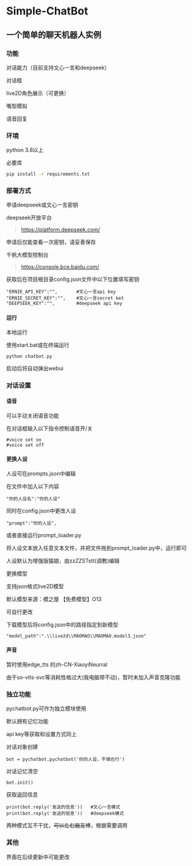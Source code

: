 # Simple-ChatBot
## 一个简单的聊天机器人实例
### 功能
对话能力（目前支持文心一言和deepseek）

对话框

live2D角色展示（可更换）

嘴型模拟

语音回复

### 环境
python 3.8以上

必要库
```bash
pip install -r requirements.txt
```
### 部署方式

申请deepseek或文心一言密钥

deepseek开放平台
> https://platform.deepseek.com/

申请后仅能查看一次密钥，请妥善保存



千帆大模型控制台
> https://console.bce.baidu.com/

获取后在项目根目录config.json文件中以下位置填写密钥


```
"ERNIE_API_KEY":"",       #文心一言api key
"ERNIE_SECRET_KEY":"",    #文心一言secret ket
"DEEPSEEK_KEY":"",        #deepseek api key
```

#### 运行
本地运行

使用start.bat或在终端运行
```bash
python chatbot.py
```
启动后将自动弹出webui

### 对话设置
#### 语音
可以手动关闭语音功能

在对话框输入以下指令控制语音开/关

```
#voice set on
#voice set off
```
#### 更换人设
人设可在prompts.json中编辑

在文件中加入以下内容

```
"你的人设名":"你的人设"
```
同时在config.json中更改人设
```
"prompt":"你的人设",
```
或者直接运行prompt_loader.py

将人设文本放入任意文本文件，并把文件拖到prompt_loader.py中，运行即可

人设默认为增强版猫娘，由zzZZSTstt(调教)编辑

更换模型

支持json格式live2D模型

默认模型来源：模之屋 【免费模型】O13

可自行更改

下载模型后将config.json中的路径指定到新模型

```
"model_path":".\\live2d\\MAOMAO\\MAOMAO.model3.json"
```

#### 声音
暂时使用edge_tts 的zh-CN-XiaoyiNeurral

由于so-vits-svc等消耗性格过大(我电脑带不动)，暂时未加入声音克隆功能

### 独立功能
pychatbot.py可作为独立模块使用

默认拥有记忆功能

api key等获取和设置方式同上

对话对象创建

```
bot = pychatbot.pychatbot('你的人设，不填也行')
```
对话记忆清空

```
bot.init()
```
获取返回信息

```
print(bot.reply('发送的信息'))   #文心一言模式
print(bot.reply('发送的信息'))   #deepseek模式
```
两种模式互不干扰，~~可以左右脑互博~~，根据需要调用

### 其他
界面在后续更新中可能更改